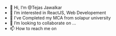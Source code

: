 - 👋 Hi, I’m @Tejas Jawalkar
- 👀 I’m interested in ReactJS, Web Developement
- 🌱 I've Completed my MCA from solapur university
- 💞️ I’m looking to collaborate on ...
- 📫 How to reach me on 
<!---
TejasJawalkar/TejasJawalkar is a ✨ special ✨ repository because its `README.md` (this file) appears on your GitHub profile.
You can click the Preview link to take a look at your changes.
--->
